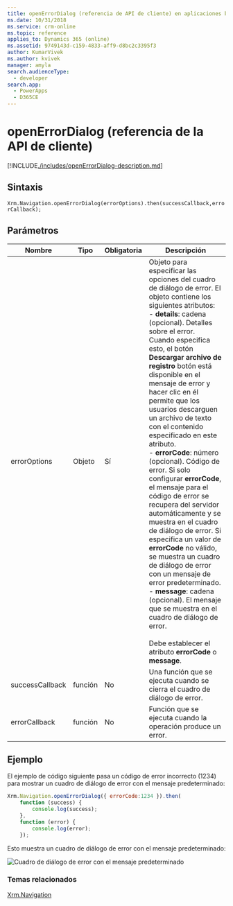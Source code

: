 ```yaml
---
title: openErrorDialog (referencia de API de cliente) en aplicaciones basadas en modelos | MicrosoftDocs
ms.date: 10/31/2018
ms.service: crm-online
ms.topic: reference
applies_to: Dynamics 365 (online)
ms.assetid: 9749143d-c159-4833-aff9-d8bc2c3395f3
author: KumarVivek
ms.author: kvivek
manager: amyla
search.audienceType:
  - developer
search.app:
  - PowerApps
  - D365CE
---
```

# <a name="openerrordialog-client-api-reference"></a>openErrorDialog (referencia de la API de cliente)



[!INCLUDE[./includes/openErrorDialog-description.md](./includes/openErrorDialog-description.md)]

## <a name="syntax"></a>Sintaxis

`Xrm.Navigation.openErrorDialog(errorOptions).then(successCallback,errorCallback);`

## <a name="parameters"></a>Parámetros

|Nombre |Tipo |Obligatoria |Descripción |
|---|---|---|---|
|errorOptions|Objeto|Sí|Objeto para especificar las opciones del cuadro de diálogo de error. El objeto contiene los siguientes atributos:<br/>- **details**: cadena (opcional). Detalles sobre el error. Cuando especifica esto, el botón **Descargar archivo de registro** botón está disponible en el mensaje de error y hacer clic en él permite que los usuarios descarguen un archivo de texto con el contenido especificado en este atributo.<br/>- **errorCode**: número (opcional). Código de error. Si solo configurar **errorCode**, el mensaje para el código de error se recupera del servidor automáticamente y se muestra en el cuadro de diálogo de error. Si especifica un valor de **errorCode** no válido, se muestra un cuadro de diálogo de error con un mensaje de error predeterminado.<br/>- **message**: cadena (opcional). El mensaje que se muestra en el cuadro de diálogo de error.<br/><br/>Debe establecer el atributo **errorCode** o **message**. |
|successCallback|función|No|Una función que se ejecuta cuando se cierra el cuadro de diálogo de error.|
|errorCallback|función|No|Función que se ejecuta cuando la operación produce un error.|

## <a name="example"></a>Ejemplo

El ejemplo de código siguiente pasa un código de error incorrecto (1234) para mostrar un cuadro de diálogo de error con el mensaje predeterminado:

```JavaScript
Xrm.Navigation.openErrorDialog({ errorCode:1234 }).then(
    function (success) {
        console.log(success);        
    },
    function (error) {
        console.log(error);
    });
```

Esto muestra un cuadro de diálogo de error con el mensaje predeterminado:

![Cuadro de diálogo de error con el mensaje predeterminado](../../../media//clientapi_sampleerrordialog.png)

### <a name="related-topics"></a>Temas relacionados

[Xrm.Navigation](../xrm-navigation.md)

